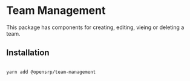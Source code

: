 # Team Management

This package has components for creating, editing, vieing or deleting a team.

## Installation

```sh

yarn add @opensrp/team-management
```
